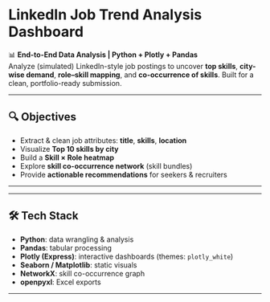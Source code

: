 # LinkedIn Job Trend Analysis Dashboard

📊 **End-to-End Data Analysis | Python + Plotly + Pandas**  
Analyze (simulated) LinkedIn-style job postings to uncover **top skills**, **city-wise demand**, **role–skill mapping**, and **co-occurrence of skills**. Built for a clean, portfolio-ready submission.

---

## 🔍 Objectives
- Extract & clean job attributes: **title**, **skills**, **location**  
- Visualize **Top 10 skills by city**  
- Build a **Skill × Role heatmap**  
- Explore **skill co-occurrence network** (skill bundles)  
- Provide **actionable recommendations** for seekers & recruiters

---


---

## 🛠 Tech Stack
- **Python**: data wrangling & analysis  
- **Pandas**: tabular processing  
- **Plotly (Express)**: interactive dashboards (themes: `plotly_white`)  
- **Seaborn / Matplotlib**: static visuals  
- **NetworkX**: skill co-occurrence graph  
- **openpyxl**: Excel exports

---


